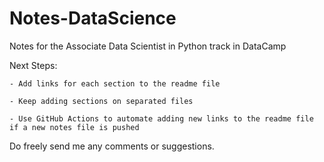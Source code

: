 # Notes-DataScience
Notes for the Associate Data Scientist in Python track in DataCamp

Next Steps:

    - Add links for each section to the readme file

    - Keep adding sections on separated files

    - Use GitHub Actions to automate adding new links to the readme file if a new notes file is pushed

Do freely send me any comments or suggestions.

